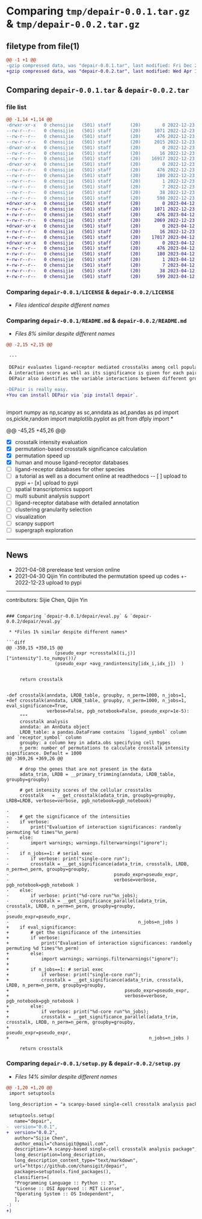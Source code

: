 # Comparing `tmp/depair-0.0.1.tar.gz` & `tmp/depair-0.0.2.tar.gz`

## filetype from file(1)

```diff
@@ -1 +1 @@
-gzip compressed data, was "depair-0.0.1.tar", last modified: Fri Dec 23 09:07:47 2022, max compression
+gzip compressed data, was "depair-0.0.2.tar", last modified: Wed Apr 12 06:52:28 2023, max compression
```

## Comparing `depair-0.0.1.tar` & `depair-0.0.2.tar`

### file list

```diff
@@ -1,14 +1,14 @@
-drwxr-xr-x   0 chensijie   (501) staff       (20)        0 2022-12-23 09:07:47.882894 depair-0.0.1/
--rw-r--r--   0 chensijie   (501) staff       (20)     1071 2022-12-23 08:55:39.000000 depair-0.0.1/LICENSE
--rw-r--r--   0 chensijie   (501) staff       (20)      476 2022-12-23 09:07:47.882764 depair-0.0.1/PKG-INFO
--rw-r--r--   0 chensijie   (501) staff       (20)     2015 2022-12-23 07:50:24.000000 depair-0.0.1/README.md
-drwxr-xr-x   0 chensijie   (501) staff       (20)        0 2022-12-23 09:07:47.881353 depair-0.0.1/depair/
--rw-r--r--   0 chensijie   (501) staff       (20)       16 2022-12-23 08:57:51.000000 depair-0.0.1/depair/__init__.py
--rw-r--r--   0 chensijie   (501) staff       (20)    16917 2022-12-23 08:37:27.000000 depair-0.0.1/depair/eval.py
-drwxr-xr-x   0 chensijie   (501) staff       (20)        0 2022-12-23 09:07:47.882597 depair-0.0.1/depair.egg-info/
--rw-r--r--   0 chensijie   (501) staff       (20)      476 2022-12-23 09:07:47.000000 depair-0.0.1/depair.egg-info/PKG-INFO
--rw-r--r--   0 chensijie   (501) staff       (20)      180 2022-12-23 09:07:47.000000 depair-0.0.1/depair.egg-info/SOURCES.txt
--rw-r--r--   0 chensijie   (501) staff       (20)        1 2022-12-23 09:07:47.000000 depair-0.0.1/depair.egg-info/dependency_links.txt
--rw-r--r--   0 chensijie   (501) staff       (20)        7 2022-12-23 09:07:47.000000 depair-0.0.1/depair.egg-info/top_level.txt
--rw-r--r--   0 chensijie   (501) staff       (20)       38 2022-12-23 09:07:47.882936 depair-0.0.1/setup.cfg
--rw-r--r--   0 chensijie   (501) staff       (20)      598 2022-12-23 09:07:13.000000 depair-0.0.1/setup.py
+drwxr-xr-x   0 chensijie   (501) staff       (20)        0 2023-04-12 06:52:28.903148 depair-0.0.2/
+-rw-r--r--   0 chensijie   (501) staff       (20)     1071 2022-12-23 08:55:39.000000 depair-0.0.2/LICENSE
+-rw-r--r--   0 chensijie   (501) staff       (20)      476 2023-04-12 06:52:28.902990 depair-0.0.2/PKG-INFO
+-rw-r--r--   0 chensijie   (501) staff       (20)     2069 2022-12-23 09:17:10.000000 depair-0.0.2/README.md
+drwxr-xr-x   0 chensijie   (501) staff       (20)        0 2023-04-12 06:52:28.901901 depair-0.0.2/depair/
+-rw-r--r--   0 chensijie   (501) staff       (20)       16 2022-12-23 08:57:51.000000 depair-0.0.2/depair/__init__.py
+-rw-r--r--   0 chensijie   (501) staff       (20)    17017 2023-04-12 06:44:15.000000 depair-0.0.2/depair/eval.py
+drwxr-xr-x   0 chensijie   (501) staff       (20)        0 2023-04-12 06:52:28.902802 depair-0.0.2/depair.egg-info/
+-rw-r--r--   0 chensijie   (501) staff       (20)      476 2023-04-12 06:52:28.000000 depair-0.0.2/depair.egg-info/PKG-INFO
+-rw-r--r--   0 chensijie   (501) staff       (20)      180 2023-04-12 06:52:28.000000 depair-0.0.2/depair.egg-info/SOURCES.txt
+-rw-r--r--   0 chensijie   (501) staff       (20)        1 2023-04-12 06:52:28.000000 depair-0.0.2/depair.egg-info/dependency_links.txt
+-rw-r--r--   0 chensijie   (501) staff       (20)        7 2023-04-12 06:52:28.000000 depair-0.0.2/depair.egg-info/top_level.txt
+-rw-r--r--   0 chensijie   (501) staff       (20)       38 2023-04-12 06:52:28.903190 depair-0.0.2/setup.cfg
+-rw-r--r--   0 chensijie   (501) staff       (20)      599 2023-04-12 06:44:15.000000 depair-0.0.2/setup.py
```

### Comparing `depair-0.0.1/LICENSE` & `depair-0.0.2/LICENSE`

 * *Files identical despite different names*

### Comparing `depair-0.0.1/README.md` & `depair-0.0.2/README.md`

 * *Files 8% similar despite different names*

```diff
@@ -2,15 +2,15 @@
 
 ---
 
 DEPair evaluates ligand-receptor mediated crosstalks among cell populations. 
 A interaction score as well as its significance is given for each pair of clusters with DEPair.
 DEPair also identifies the variable interactions between different groups.
 
-DEPair is really easy.
+You can install DEPair via `pip install depair`.
 
 ```
 import numpy as np,scanpy as sc,anndata as ad,pandas as pd
 import os,pickle,random
 import matplotlib.pyplot as plt
 from dfply import *
 
@@ -45,25 +45,26 @@
 
 - [x] crosstalk intensity evaluation 
 - [x] permutation-based crosstalk significance calculation
 - [x] permutation speed up
 - [x] human and mouse ligand-receptor databases
 - [ ] ligand-receptor databases for other species 
 - [ ] a tutorial as well as a document online at readthedocs
-- [ ] upload to pypi
+- [x] upload to pypi
 - [ ] spatial transcriptomics support
 - [ ] multi subunit analysis support
 - [ ] ligand-receptor database with detailed annotation
 - [ ] clustering granularity selection
 - [ ] visualization
 - [ ] scanpy support
 - [ ] supergraph exploration
 
 ---
 
 ## News
 - 2021-04-08  prerelease test version online
 - 2021-04-30  Qijin Yin contributed the permutation speed up codes
+- 2022-12-23 upload to pypi
 
 ---
 
 contributors: Sijie Chen, Qijin Yin
```

### Comparing `depair-0.0.1/depair/eval.py` & `depair-0.0.2/depair/eval.py`

 * *Files 1% similar despite different names*

```diff
@@ -350,15 +350,15 @@
                  (pseudo_expr +crosstalk[(i,j)]["intensity"].to_numpy())/ 
                  (pseudo_expr +avg_randintensity[idx_i,idx_j])  )
     
                 
     return crosstalk    
 
 
-def crosstalk(anndata, LRDB_table, groupby, n_perm=1000, n_jobs=1, 
+def crosstalk(anndata, LRDB_table, groupby, n_perm=1000, n_jobs=1, eval_significance=True,
               verbose=False, pgb_notebook=False, pseudo_expr=1e-5):
     """
     crosstalk analysis
     anndata: an AnnData object
     LRDB_table: a pandas.DataFrame contains `ligand_symbol` column and `receptor_symbol` column
     groupby: a column key in adata.obs specifying cell types
     n_perm: number of permutations to calculate crosstalk intensity significance. Default = 1000
@@ -369,26 +369,26 @@
     
     # drop the genes that are not present in the data 
     adata_trim, LRDB = __primary_trimming(anndata, LRDB_table, groupby=groupby)
     
     # get intensity scores of the cellular crosstalks
     crosstalk   = __get_crosstalk(adata_trim, groupby=groupby, LRDB=LRDB, verbose=verbose, pgb_notebook=pgb_notebook)
     
-    
-    # get the significance of the intensities
-    if verbose:
-        print("Evaluation of interaction significances: randomly permuting %d times"%n_perm)
-    else:
-        import warnings; warnings.filterwarnings("ignore");
-    
-    if n_jobs==1: # serial exec
-        if verbose: print("single-core run");
-        crosstalk = __get_significance(adata_trim, crosstalk, LRDB, n_perm=n_perm, groupby=groupby,
-                                       pseudo_expr=pseudo_expr,
-                                       verbose=verbose, pgb_notebook=pgb_notebook )
-    else:
-        if verbose: print("%d-core run"%n_jobs);
-        crosstalk = __get_significance_parallel(adata_trim, crosstalk, LRDB, n_perm=n_perm, groupby=groupby,
-                                                pseudo_expr=pseudo_expr,
-                                                n_jobs=n_jobs )
+    if eval_significance:
+        # get the significance of the intensities
+        if verbose:
+            print("Evaluation of interaction significances: randomly permuting %d times"%n_perm)
+        else:
+            import warnings; warnings.filterwarnings("ignore");
+
+        if n_jobs==1: # serial exec
+            if verbose: print("single-core run");
+            crosstalk = __get_significance(adata_trim, crosstalk, LRDB, n_perm=n_perm, groupby=groupby,
+                                           pseudo_expr=pseudo_expr,
+                                           verbose=verbose, pgb_notebook=pgb_notebook )
+        else:
+            if verbose: print("%d-core run"%n_jobs);
+            crosstalk = __get_significance_parallel(adata_trim, crosstalk, LRDB, n_perm=n_perm, groupby=groupby,
+                                                    pseudo_expr=pseudo_expr,
+                                                    n_jobs=n_jobs )
     
     return crosstalk
```

### Comparing `depair-0.0.1/setup.py` & `depair-0.0.2/setup.py`

 * *Files 14% similar despite different names*

```diff
@@ -1,20 +1,20 @@
 import setuptools
 
 long_description = "a scanpy-based single-cell crosstalk analysis package"
 
 setuptools.setup(
   name="depair",
-  version="0.0.1",
+  version="0.0.2",
   author="Sijie Chen",
   author_email="chansigit@gmail.com",
   description="A scanpy-based single-cell crosstalk analysis package",
   long_description=long_description,
   long_description_content_type="text/markdown",
   url="https://github.com/chansigit/depair",
   packages=setuptools.find_packages(),
   classifiers=[
   "Programming Language :: Python :: 3",
   "License :: OSI Approved :: MIT License",
   "Operating System :: OS Independent",
   ],
-)
+)
```

